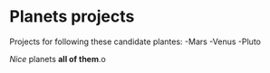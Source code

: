 # Planets projects

Projects for following these candidate plantes:
-Mars
-Venus
-Pluto

*Nice* planets **all of them**.o
